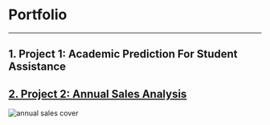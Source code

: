 # Portfolio
<hr>

## 1. Project 1: Academic Prediction For Student Assistance

## [2. Project 2: Annual Sales Analysis](https://github.com/Andyn201/Sales-Analysis/tree/main)
![annual sales cover](https://imagedelivery.net/K5TI-EHerRDIgbgGIcCsuw/1f86366f-7272-453f-f620-c3fcd42bd100/public)


